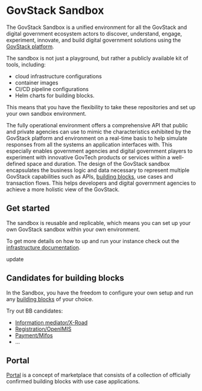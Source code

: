 # GovStack Sandbox

The GovStack Sandbox is a unified environment for all the GovStack and digital government
ecosystem actors to discover, understand, engage, experiment, innovate, and build digital
government solutions using the [GovStack platform](https://govstack.global).

The sandbox is not just a playground, but rather a publicly available kit of tools, including:
* cloud infrastructure configurations
* container images
* CI/CD pipeline configurations
* Helm charts for building blocks.
 
This means that you have the flexibility to take these repositories and set up your own sandbox environment.

The fully operational environment offers a comprehensive API that public and private agencies can use to mimic the
characteristics exhibited by the GovStack platform and environment on a real-time basis to help simulate responses from 
all the systems an application interfaces with. This especially enables government agencies and digital government 
players to experiment with innovative GovTech products or services within a well-defined space and duration. The design 
of the GovStack sandbox encapsulates the business logic and data necessary to represent multiple GovStack capabilities 
such as APIs, [building blocks](https://govstack.gitbook.io/specification/building-blocks/about-building-blocks), use 
cases and transaction flows. This helps developers and digital government agencies 
to achieve a more holistic view of the GovStack.

## Get started
The sandbox is reusable and replicable, which means you can set up your own GovStack sandbox within your own environment.

To get more details on how to up and run your instance check out the 
[infrastructure documentation](https://github.com/GovStackWorkingGroup/sandbox-infra). 

update

## Candidates for building blocks
In the Sandbox, you have the freedom to configure your own setup and run any 
[building blocks](https://govstack.gitbook.io/specification/building-blocks/about-building-blocks) of your choice.

Try out BB candidates:

* [Information mediator/X-Road](https://github.com/GovStackWorkingGroup/sandbox-bb-information-mediator)
* [Registration/OpenIMIS](https://github.com/GovStackWorkingGroup/sandbox-bb-registration) 
* [Payment/Mifos](https://github.com/GovStackWorkingGroup/sandbox-bb-payments) 
* …

## Portal

[Portal](https://github.com/GovStackWorkingGroup/sandbox-portal-backend) is a concept of marketplace that consists of a 
collection of officially confirmed building blocks with use case applications.
